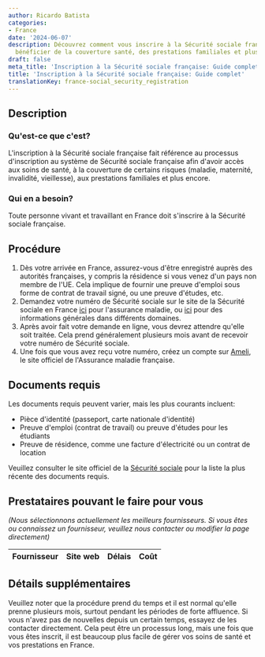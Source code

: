```yaml
---
author: Ricardo Batista
categories:
- France
date: '2024-06-07'
description: Découvrez comment vous inscrire à la Sécurité sociale française pour
  bénéficier de la couverture santé, des prestations familiales et plus encore.
draft: false
meta_title: 'Inscription à la Sécurité sociale française: Guide complet'
title: 'Inscription à la Sécurité sociale française: Guide complet'
translationKey: france-social_security_registration
---
```



## Description
### Qu'est-ce que c'est?
L'inscription à la Sécurité sociale française fait référence au processus d'inscription au système de Sécurité sociale française afin d'avoir accès aux soins de santé, à la couverture de certains risques (maladie, maternité, invalidité, vieillesse), aux prestations familiales et plus encore.

### Qui en a besoin?
Toute personne vivant et travaillant en France doit s'inscrire à la Sécurité sociale française.

## Procédure
1. Dès votre arrivée en France, assurez-vous d'être enregistré auprès des autorités françaises, y compris la résidence si vous venez d'un pays non membre de l'UE. Cela implique de fournir une preuve d'emploi sous forme de contrat de travail signé, ou une preuve d'études, etc.
2. Demandez votre numéro de Sécurité sociale sur le site de la Sécurité sociale en France [ici](https://www.ameli.fr/) pour l'assurance maladie, ou [ici](https://www.cleiss.fr/) pour des informations générales dans différents domaines.
3. Après avoir fait votre demande en ligne, vous devrez attendre qu'elle soit traitée. Cela prend généralement plusieurs mois avant de recevoir votre numéro de Sécurité sociale.
4. Une fois que vous avez reçu votre numéro, créez un compte sur [Ameli](https://assure.ameli.fr/PortailAS/appmanager/PortailAS/assure?_somtc=true), le site officiel de l'Assurance maladie française.

## Documents requis
Les documents requis peuvent varier, mais les plus courants incluent:
 - Pièce d'identité (passeport, carte nationale d'identité)
 - Preuve d'emploi (contrat de travail) ou preuve d'études pour les étudiants
 - Preuve de résidence, comme une facture d'électricité ou un contrat de location

Veuillez consulter le site officiel de la [Sécurité sociale](https://www.ameli.fr/) pour la liste la plus récente des documents requis.

## Prestataires pouvant le faire pour vous

_(Nous sélectionnons actuellement les meilleurs fournisseurs. Si vous êtes ou connaissez un fournisseur, veuillez nous contacter ou modifier la page directement)_

| Fournisseur     |     Site web    |     Délais       |       Coût       |
| --------------- | --------------- |  :-------------: | :-------------: |

## Détails supplémentaires
Veuillez noter que la procédure prend du temps et il est normal qu'elle prenne plusieurs mois, surtout pendant les périodes de forte affluence. Si vous n'avez pas de nouvelles depuis un certain temps, essayez de les contacter directement. Cela peut être un processus long, mais une fois que vous êtes inscrit, il est beaucoup plus facile de gérer vos soins de santé et vos prestations en France.